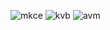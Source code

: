 ![mkce](https://github.com/user-attachments/assets/62cc4f16-1b0d-4e5c-971d-d78d452ddf42)
![kvb](https://github.com/user-attachments/assets/bef40006-8b57-4118-8a17-5b1cd886945d)
![avm](https://github.com/user-attachments/assets/154c0c6a-b6b9-4baa-b88e-8725eec614f8)
